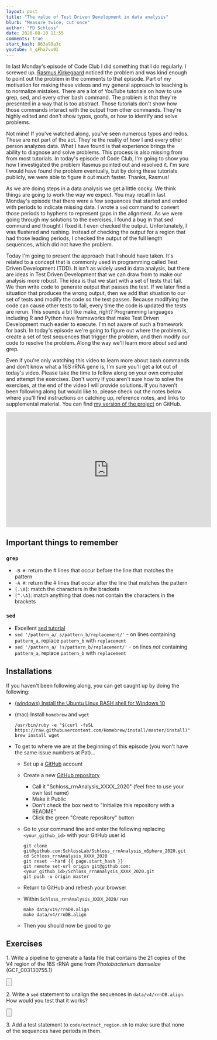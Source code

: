 ```yaml
---
layout: post
title: "The value of Test Driven Development in data analysis"
blurb: "Measure twice, cut once"
author: "PD Schloss"
date: 2020-08-10 11:55
comments: true
start_hash: 863a98a3c
youtube: h_qFha7vu9I
---
```


In last Monday's episode of Code Club I did something that I do regularly. I screwed up. [Rasmus Kirkegaard](https://www.youtube.com/watch?v=yORbSp7Fe10&lc=UgyLCbeiVD4D2AoStBJ4AaABAg) noticed the problem and was kind enough to point out the problem in the comments to that episode. Part of my motivation for making these videos and my general approach to teaching is to normalize mistakes. There are a lot of YouTube tutorials on how to use grep, sed, and every other bash command. The problem is that they're presented in a way that is too abstract. Those tutorials don't show how those commands interact with the output from other commands. They're highly edited and don't show typos, goofs, or how to identify and solve problems.

Not mine! If you've watched along, you've seen numerous typos and redos. These are not part of the act. They're the reality of how I and every other person analyzes data. What I have found is that experience brings the ability to diagnose and solve problems. This process is also missing from from most tutorials. In today's episode of Code Club, I'm going to show you how I investigated the problem Rasmus pointed out and resolved it. I'm sure I would have found the problem eventually, but by doing these tutorials publicly, we were able to figure it out much faster. Thanks, Rasmus!

As we are doing steps in a data analysis we get a little cocky. We think things are going to work the way we expect. You may recall in last Monday's episode that there were a few sequences that started and ended with periods to indicate missing data. I wrote a `sed` command to convert those periods to hyphens to represent gaps in the alignment. As we were going through my solutions to the exercises, I found a bug in that sed command and thought I fixed it. I even checked the output. Unfortunately, I was flustered and rushing. Instead of checking the output for a region that had those leading periods, I checked the output of the full length sequences, which did not have the problem.

Today I'm going to present the approach that I should have taken. It's related to a concept that is commonly used in programming called Test Driven Development (TDD). It isn't as widely used in data analysis, but there are ideas in Test Driven Development that we can draw from to make our analysis more robust. The idea is that we start with a set of tests that fail. We then write code to generate output that passes the test. If we later find a situation that produces the wrong output, then we add that situation to our set of tests and modify the code so the test passes. Because modifying the code can cause other tests to fail, every time the code is updated the tests are rerun. This sounds a bit like make, right? Programming languages including R and Python have frameworks that make Test Driven Development much easier to execute. I'm not aware of such a framework for bash. In today's episode we're going to figure out where the problem is, create a set of test sequences that trigger the problem, and then modify our code to resolve the problem. Along the way we'll learn more about sed and grep.

Even if you're only watching this video to learn more about bash commands and don't know what a 16S rRNA gene is, I'm sure you'll get a lot out of today's video. Please take the time to follow along on your own computer and attempt the exercises. Don't worry if you aren't sure how to solve the exercises, at the end of the video I will provide solutions. If you haven't been following along but would like to, please check out the notes below where you'll find instructions on catching up, reference notes, and links to supplemental material. You can find [my version of the project](https://github.com/SchlossLab/Schloss_rrnAnalysis_mSphere_2020) on GitHub.

<iframe style="margin: 0 auto;display:block;" width="560" height="315" src="https://www.youtube.com/embed/{{ page.youtube }}" frameborder="0" allow="accelerometer; autoplay; encrypted-media; gyroscope; picture-in-picture" allowfullscreen></iframe>


## Important things to remember

### `grep`
* `-B #`: return the # lines that occur before the line that matches the pattern
* `-A #`: return the # lines that occur after the line that matches the pattern
* `[.\A]`: match the characters in the brackets
* `[^.\A]`: match anything that does not contain the characters in the brackets

### `sed`
* Excellent [sed tutorial](https://www.grymoire.com/Unix/Sed.html)
* `sed '/pattern_a/ s/pattern_b/replacement/'` - on lines containing `pattern_a`, replace `pattern_b` with `replacement`
* `sed '/pattern_a/ !s/pattern_b/replacement/'` - on lines *not* containing `pattern_a`, replace `pattern_b` with `replacement`



## Installations

If you haven't been following along, you can get caught up by doing the following:

* [(windows) Install the Ubuntu Linux BASH shell for Windows 10](https://itsfoss.com/install-bash-on-windows/)
* (mac) Install `homebrew` and `wget`  

	```
	/usr/bin/ruby -e "$(curl -fsSL https://raw.githubusercontent.com/Homebrew/install/master/install)"
	brew install wget
	```

* To get to where we are at the beginning of this episode (you won't have the same issue numbers at Pat)...
  - Set up a [GitHub](https://www.github.com) account
  - Create a new [GitHub repository](https://github.com/new)
    - Call it "Schloss_rrnAnalysis_XXXX_2020" (feel free to use your own last name)
    - Make it Public
    - Don't check the box next to "Initialize this repository with a README"
    - Click the green "Create repository" button
  - Go to your command line and enter the following replacing `<your_github_id>` with your GitHub user id

		git clone git@github.com:SchlossLab/Schloss_rrnAnalysis_mSphere_2020.git
		cd Schloss_rrnAnalysis_XXXX_2020
		git reset --hard {{ page.start_hash }}
		git remote set-url origin git@github.com:<your_github_id>/Schloss_rrnAnalysis_XXXX_2020.git
		git push -u origin master  

  - Return to GitHub and refresh your browser
  - Within `Schloss_rrnAnalysis_XXXX_2020/` run

	```
	make data/v19/rrnDB.align
	make data/v4/rrnDB.align
	```

  - Then you should now be good to go


## Exercises

1\. Write a pipeline to generate a fasta file that contains the 21 copies of the V4 region of the 16S rRNA gene from *Photobacterium damselae* (GCF_003130755.1)

<input type="button" class="hideshow">
<div markdown="1" style="display:none;">
```
grep -A 1 "GCF_003130755.1" data/v4/rrnDB.align | grep -v "^--$" > photobacterium_damselae.fasta
```
</div>

2\. Write a `sed` statement to unalign the sequences in `data/v4/rrnDB.align`. How would you test that it works?

<input type="button" class="hideshow">
<div markdown="1" style="display:none;">
```
sed "/^[^>]/ s/[.-]//g" test.fasta
sed "/^[^>]/ s/[.-]//g" data/v4/rrnDB.align
```
</div>

3\. Add a test statement to `code/extract_region.sh` to make sure that none of the sequences have periods in them.
